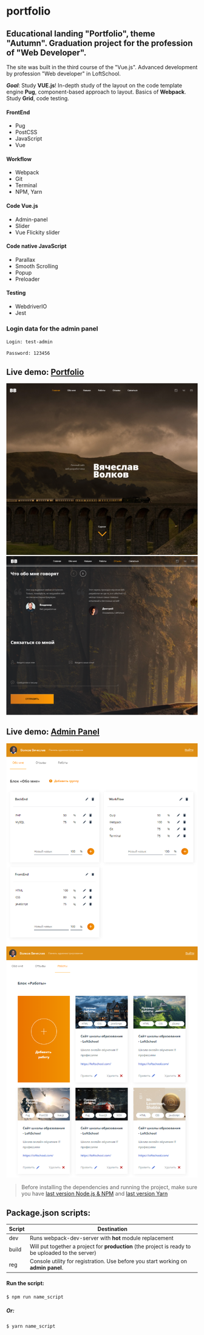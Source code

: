 # portfolio

## Educational landing "Portfolio", theme "Autumn". Graduation project for the profession of "Web Developer".

The site was built in the third course of the "Vue.js". Advanced development by profession "Web developer" in LoftSchool.

***Goal***: Study **VUE.js**! In-depth study of the layout on the code template engine **Pug**, component-based approach to layout.
Basics of **Webpack**. Study **Grid**, code testing.

#### FrontEnd
* Pug
* PostCSS
* JavaScript
* Vue

#### Workflow
* Webpack
* Git
* Terminal
* NPM, Yarn

#### Code Vue.js
* Admin-panel
* Slider
* Vue Flickity slider

#### Code native JavaScript
* Parallax
* Smooth Scrolling
* Popup
* Preloader

#### Testing
* WebdriverIO
* Jest

### Login data for the admin panel
```
Login: test-admin
```
```
Password: 123456
```

## Live demo: [Portfolio](https://volkovva.github.io/loftschool/portfolio/)
![portfolio](portfolio/screenshots/demo.png "portfolio")
![portfolio](portfolio/screenshots/demo2.png "portfolio")

## Live demo: [Admin Panel](https://volkovva.github.io/loftschool/portfolio/admin/#/login)
![portfolio](portfolio/screenshots/demo3.png "portfolio")
![portfolio](portfolio/screenshots/demo4.png "portfolio")

> Before installing the dependencies and running the project, make sure you have [last version Node.js & NPM](https://nodejs.org/en/download/current/) and
[last version Yarn](https://yarnpkg.com/ru/docs/install)

## Package.json scripts:

| Script | Destination |
| ------ | ------ |
| dev | Runs webpack-dev-server with **hot** module replacement |
| build | Will put together a project for **production** (the project is ready to be uploaded to the server) |
| reg | Console utility for registration. Use before you start working on **admin panel**. |

#### Run the script:
```sh
$ npm run name_script
```
##### Or:
```sh
$ yarn name_script
```